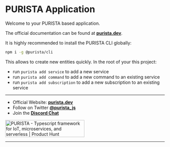 # PURISTA Application

Welcome to your PURISTA based application.

The official documentation can be found at **[purista.dev](https://purista.dev)**.

It is highly recommended to install the PURISTA CLI globally:

```sh
npm i -g @purista/cli
```

This allows to create new entities quickly. In the root of your this project:

- run `purista add service` to add a new service
- run `purista add command` to add a new command to an existing service
- run `purista add subscription` to add a new subscription to an existing service

---

- Official Website: **[purista.dev](https://purista.dev)**
- Follow on Twitter **[@purista_js](https://twitter.com/purista_js)**
- Join the **[Discord Chat](https://discord.gg/9feaUm3H2v)**

<a href="https://www.producthunt.com/posts/purista?utm_source=badge-featured&utm_medium=badge&utm_souce=badge-purista" target="_blank"><img src="https://api.producthunt.com/widgets/embed-image/v1/featured.svg?post_id=386519&theme=light" alt="PURISTA - Typescript&#0032;framework&#0032;for&#0032;IoT&#0044;&#0032;microservices&#0044;&#0032;and&#0032;serverless | Product Hunt" style="width: 250px; height: 54px;" width="250" height="54" /></a>

---
